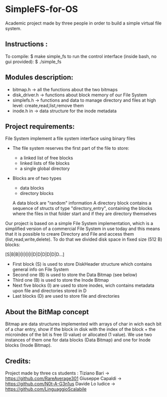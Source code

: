 # SimpleFS-for-OS

Academic project made by three people in order to build a simple virtual file system.

## Instructions :

To compile:
$ make simple_fs 
to run the control interface (inside bash, no gui provided):
$ ./simple_fs

## Modules description:
- bitmap.h -> all the functions about the two bitmaps
- disk_driver.h -> functions about block memory of our File System 
- simplefs.h -> functions and data to manage directory and files at high level:
	create,read,list,remove them
- inode.h in ->  data structure for the inode metadata


## Project requirements:
 
 File System 
   implement a file system interface using binary files
   - The file system reserves the first part of the file
     to store:
     - a linked list of free blocks
     - linked lists of file blocks
     - a single global directory
     
   - Blocks are of two types
     - data blocks
     - directory blocks

     A data block are "random" information
     A directory block contains a sequence of
     structs of type "directory_entry",
     containing the blocks where the files in that folder start
     and if they are directory themselves
     
     
Our project is based on a simple File System implementation, 
which is a simplified version of a commercial File System  in use today and 
this means that it is possible to creare Directory and File and access them 
(list,read,write,delete). To do that we divided disk space in fixed size 
(512 B) blocks:

[S|B|B|I|I|I|I|I|D|D|D|D|D|D...]


- First block (S) is used to store DiskHeader structure which contains
general info on File System
- Second one (B) is used to store the Data Bitmap (see below)
- Third one (B) is used to store the Inode Bitmap 
- Next five blocks (I) are used to store inodes, wich contains metadata upon 
file and directories stored in D
- Last blocks (D) are used to  store file and directories
 
 
## About the BitMap concept
Bitmap are data structures implemented with arrays of char in wich each bit
of a char entry, show if the block in disk with the index of 
the block + the microindex of the bit is free (0 value) or allocated (1 value).
We use two instances of them one for data blocks (Data Bitmap) and one for 
Inode blocks (Inode Bitmap).
 

## Credits:

Project made by three cs students :
 Tiziano Bari -> https://github.com/RareAverage301
 Giuseppe Capaldi -> https://github.com/N0t-A-G3n1us
 Davide Lo Iudice -> https://github.com/LinguaggioScalabile
